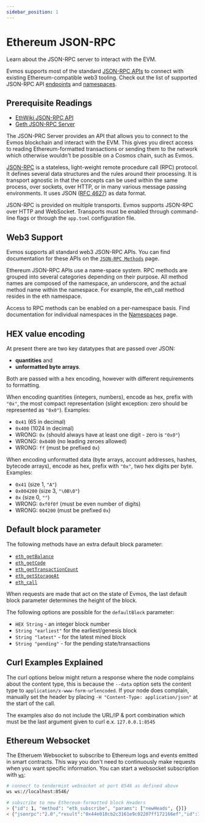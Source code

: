 ```yaml
---
sidebar_position: 1
---
```


# Ethereum JSON-RPC

Learn about the JSON-RPC server to interact with the EVM.


Evmos supports most of the standard [JSON-RPC APIs](./JSON-RPC) to connect
with existing Ethereum-compatible web3 tooling. Check out the list
of supported JSON-RPC API [endpoints](./JSON-RPC-methods) and [namespaces](./namespaces).


## Prerequisite Readings

- [EthWiki JSON-RPC API](https://eth.wiki/json-rpc/API)
- [Geth JSON-RPC Server](https://geth.ethereum.org/docs/rpc/server)

The JSON-PRC Server provides an API that allows you to connect to the Evmos blockchain and interact with the EVM. This gives you direct access to reading Ethereum-formatted transactions or sending them to the network which otherwise wouldn't be possible on a Cosmos chain, such as Evmos.

[JSON-RPC](http://www.jsonrpc.org/specification) is a stateless, light-weight remote procedure call (RPC) protocol. It defines several data structures and the rules around their processing. It is transport agnostic in that the concepts can be used within the same process, over sockets, over HTTP, or in many various message passing environments. It uses JSON ([RFC 4627](https://www.ietf.org/rfc/rfc4627.txt)) as data format.

JSON-RPC is provided on multiple transports. Evmos supports JSON-RPC over HTTP and WebSocket. Transports must be enabled through command-line flags or through the `app.toml` configuration file.

## Web3 Support

Evmos supports all standard web3 JSON-RPC APIs. You can find documentation for these APIs on the [`JSON-RPC Methods`](./JSON-RPC-methods) page.

Ethereum JSON-RPC APIs use a name-space system. RPC methods are grouped into several categories depending on their purpose. All method names are composed of the namespace, an underscore, and the actual method name within the namespace. For example, the eth_call method resides in the eth namespace.

Access to RPC methods can be enabled on a per-namespace basis. Find documentation for individual namespaces in the [Namespaces](./namespaces) page.

## HEX value encoding

At present there are two key datatypes that are passed over JSON:

* **quantities** and
* **unformatted byte arrays**.

Both are passed with a hex encoding, however with different requirements to formatting.

When encoding quantities (integers, numbers), encode as hex, prefix with `"0x"`, the most compact representation (slight exception: zero should be represented as `"0x0"`). Examples:

- `0x41` (65 in decimal)
- `0x400` (1024 in decimal)
- WRONG: `0x` (should always have at least one digit - zero is `"0x0"`)
- WRONG: `0x0400` (no leading zeroes allowed)
- WRONG: `ff` (must be prefixed `0x`)

When encoding unformatted data (byte arrays, account addresses, hashes, bytecode arrays), encode as hex, prefix with `"0x"`, two hex digits per byte. Examples:

- `0x41` (size 1, `"A"`)
- `0x004200` (size 3, `"\0B\0"`)
- `0x` (size 0, `""`)
- WRONG: `0xf0f0f` (must be even number of digits)
- WRONG: `004200` (must be prefixed `0x`)

## Default block parameter

The following methods have an extra default block parameter:

- [`eth_getBalance`](./json-rpc-methods#eth-getbalance)
- [`eth_getCode`](./json-rpc-methods#eth-getcode)
- [`eth_getTransactionCount`](./json-rpc-methods#eth-gettransactioncount)
- [`eth_getStorageAt`](./json-rpc-methods#eth-getstorageat)
- [`eth_call`](./json-rpc-methods#eth-call)

When requests are made that act on the state of Evmos, the last default block parameter determines the height of the block.

The following options are possible for the `defaultBlock` parameter:

- `HEX String` - an integer block number
- `String "earliest"` for the earliest/genesis block
- `String "latest"` - for the latest mined block
- `String "pending"` - for the pending state/transactions

## Curl Examples Explained

The curl options below might return a response where the node complains about the content type, this is because the `--data` option sets the content type to `application/x-www-form-urlencoded`. If your node does complain, manually set the header by placing `-H "Content-Type: application/json"` at the start of the call.

The examples also do not include the URL/IP & port combination which must be the last argument given to curl e.x. `127.0.0.1:8545`


## Ethereum Websocket

The Etheruem Websocket to subscribe to Ethereum logs and events emitted in smart contracts.
This way you don't need to continuously make requests when you want specific information.
You can start a websocket subscription with [`ws`](https://github.com/hashrocket/ws):

```bash
# connect to tendermint websocket at port 8546 as defined above
ws ws://localhost:8546/

# subscribe to new Ethereum-formatted block Headers
> {"id": 1, "method": "eth_subscribe", "params": ["newHeads", {}]}
< {"jsonrpc":"2.0","result":"0x44e010cb2c3161e9c02207ff172166ef","id":1}
```
